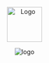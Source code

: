 <br />
<div align="center">
  <a href="https://github.com/ilytobias/Khan-Academy/">
    <img src="[images/logo.png](https://github.com/ilytobias/Khan-Academy/assets/165577429/7724b784-032b-4065-9e06-0baf6891f745)" alt="Logo" width="80" height="80">
  </a>

![logo](https://github.com/ilytobias/Khan-Academy/assets/165577429/7724b784-032b-4065-9e06-0baf6891f745)

